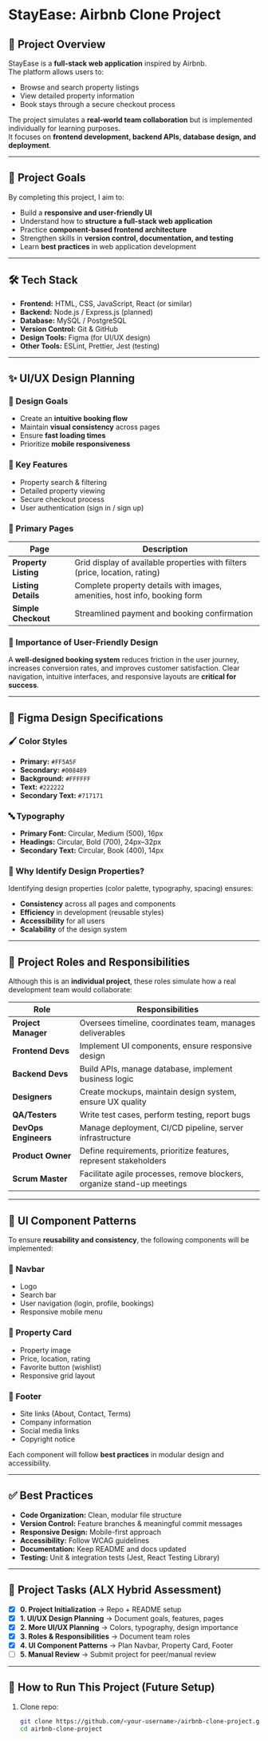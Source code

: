 # StayEase: Airbnb Clone Project




## 📌 Project Overview
StayEase is a **full-stack web application** inspired by Airbnb.  
The platform allows users to:
- Browse and search property listings
- View detailed property information
- Book stays through a secure checkout process

The project simulates a **real-world team collaboration** but is implemented individually for learning purposes.  
It focuses on **frontend development, backend APIs, database design, and deployment**.

---

## 🎯 Project Goals
By completing this project, I aim to:
- Build a **responsive and user-friendly UI**
- Understand how to **structure a full-stack web application**
- Practice **component-based frontend architecture**
- Strengthen skills in **version control, documentation, and testing**
- Learn **best practices** in web application development

---

## 🛠️ Tech Stack
- **Frontend:** HTML, CSS, JavaScript, React (or similar)
- **Backend:** Node.js / Express.js (planned)
- **Database:** MySQL / PostgreSQL
- **Version Control:** Git & GitHub
- **Design Tools:** Figma (for UI/UX design)
- **Other Tools:** ESLint, Prettier, Jest (testing)

---

## ✨ UI/UX Design Planning

### 🎨 Design Goals
- Create an **intuitive booking flow**
- Maintain **visual consistency** across pages
- Ensure **fast loading times**
- Prioritize **mobile responsiveness**

### 🔑 Key Features
- Property search & filtering
- Detailed property viewing
- Secure checkout process
- User authentication (sign in / sign up)

### 📄 Primary Pages

| Page                  | Description                                                                 |
|-----------------------|-----------------------------------------------------------------------------|
| **Property Listing**  | Grid display of available properties with filters (price, location, rating) |
| **Listing Details**   | Complete property details with images, amenities, host info, booking form   |
| **Simple Checkout**   | Streamlined payment and booking confirmation                                |

### 🧭 Importance of User-Friendly Design
A **well-designed booking system** reduces friction in the user journey, increases conversion rates, and improves customer satisfaction. Clear navigation, intuitive interfaces, and responsive layouts are **critical for success**.

---

## 🎨 Figma Design Specifications

### 🖌️ Color Styles
- **Primary:** `#FF5A5F`
- **Secondary:** `#008489`
- **Background:** `#FFFFFF`
- **Text:** `#222222`
- **Secondary Text:** `#717171`

### 🔤 Typography
- **Primary Font:** Circular, Medium (500), 16px
- **Headings:** Circular, Bold (700), 24px–32px
- **Secondary Text:** Circular, Book (400), 14px

### 📑 Why Identify Design Properties?
Identifying design properties (color palette, typography, spacing) ensures:
- **Consistency** across all pages and components
- **Efficiency** in development (reusable styles)
- **Accessibility** for all users
- **Scalability** of the design system

---

## 👥 Project Roles and Responsibilities
Although this is an **individual project**, these roles simulate how a real development team would collaborate:

| Role              | Responsibilities                                                                 |
|-------------------|---------------------------------------------------------------------------------|
| **Project Manager** | Oversees timeline, coordinates team, manages deliverables                     |
| **Frontend Devs**  | Implement UI components, ensure responsive design                              |
| **Backend Devs**   | Build APIs, manage database, implement business logic                          |
| **Designers**      | Create mockups, maintain design system, ensure UX quality                      |
| **QA/Testers**     | Write test cases, perform testing, report bugs                                 |
| **DevOps Engineers** | Manage deployment, CI/CD pipeline, server infrastructure                     |
| **Product Owner**  | Define requirements, prioritize features, represent stakeholders               |
| **Scrum Master**   | Facilitate agile processes, remove blockers, organize stand-up meetings        |

---

## 🧩 UI Component Patterns
To ensure **reusability and consistency**, the following components will be implemented:

### 🔹 Navbar
- Logo  
- Search bar  
- User navigation (login, profile, bookings)  
- Responsive mobile menu  

### 🔹 Property Card
- Property image  
- Price, location, rating  
- Favorite button (wishlist)  
- Responsive grid layout  

### 🔹 Footer
- Site links (About, Contact, Terms)  
- Company information  
- Social media links  
- Copyright notice  

Each component will follow **best practices** in modular design and accessibility.

---

## ✅ Best Practices
- **Code Organization:** Clean, modular file structure  
- **Version Control:** Feature branches & meaningful commit messages  
- **Responsive Design:** Mobile-first approach  
- **Accessibility:** Follow WCAG guidelines  
- **Documentation:** Keep README and docs updated  
- **Testing:** Unit & integration tests (Jest, React Testing Library)  

---

## 📌 Project Tasks (ALX Hybrid Assessment)
- [x] **0. Project Initialization** → Repo + README setup  
- [x] **1. UI/UX Design Planning** → Document goals, features, pages  
- [x] **2. More UI/UX Planning** → Colors, typography, design importance  
- [x] **3. Roles & Responsibilities** → Document team roles  
- [x] **4. UI Component Patterns** → Plan Navbar, Property Card, Footer  
- [ ] **5. Manual Review** → Submit project for peer/manual review  

---

## 🚀 How to Run This Project (Future Setup)
1. Clone repo:  
   ```bash
   git clone https://github.com/<your-username>/airbnb-clone-project.git
   cd airbnb-clone-project
